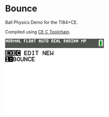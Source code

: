 # Bounce
Ball Physics Demo for the TI84+CE.

Compiled using [CE C Toolchain](https://github.com/CE-Programming/toolchain).

![Running Example](https://github.com/Zaalan3/Bounce/blob/master/bounce.gif)
